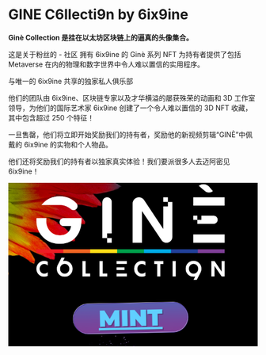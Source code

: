 # GINE C6llecti9n by 6ix9ine

**Ginè Collection
是挂在以太坊区块链上的逼真的头像集合。**

这是关于粉丝的 - 社区
拥有 6ix9ine 的 Ginè 系列 NFT 为持有者提供了包括 Metaverse 在内的物理和数字世界中令人难以置信的实用程序。

与唯一的 6ix9ine 共享的独家私人俱乐部

他们的团队由 6ix9ine、区块链专家以及才华横溢的屡获殊荣的动画和 3D 工作室领导，为他们的国际艺术家 6ix9ine 创建了一个令人难以置信的 3D NFT 收藏，其中包含超过 250 个特征！

一旦售罄，他们将立即开始奖励我们的持有者，奖励他的新视频剪辑“GINÈ”中佩戴的 6ix9ine 的实物和个人物品。

他们还将奖励我们的持有者以独家真实体验！我们要派很多人去迈阿密见 6ix9ine！

![nft](1661412065655.png)
